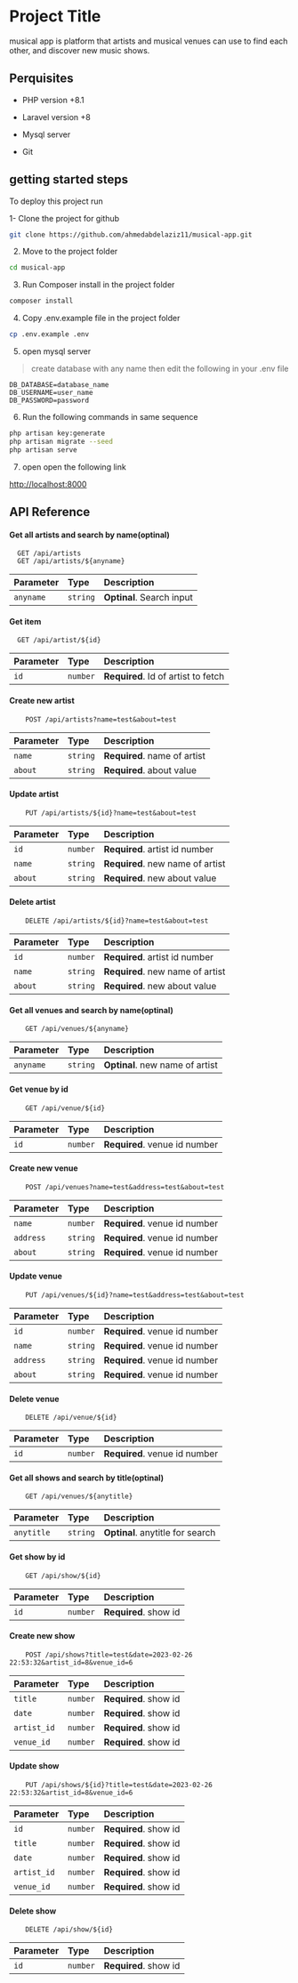 
# Project Title

musical app is platform that artists and musical venues can use to find each other, and discover new music shows.


## Perquisites
- PHP version +8.1

- Laravel version +8

- Mysql server

- Git 
## getting started steps

To deploy this project run

1- Clone the project for github 
```bash
git clone https://github.com/ahmedabdelaziz11/musical-app.git
```
2. Move to the project folder 
        
```bash
cd musical-app
```

3. Run Composer install in the project folder

```bash
composer install
```

4. Copy .env.example file in the project folder

```bash
cp .env.example .env
```
5. open mysql server
> create database with any name then edit the following in your .env file

```env
DB_DATABASE=database_name
DB_USERNAME=user_name
DB_PASSWORD=password
```

6. Run the following commands in same sequence

```bash
php artisan key:generate
php artisan migrate --seed
php artisan serve
```

7. open open the following link

<http://localhost:8000>

## API Reference

#### Get all artists and search by name(optinal)

```http
  GET /api/artists
  GET /api/artists/${anyname}
```

| Parameter | Type     | Description                |
| :-------- | :------- | :------------------------- |
| `anyname` | `string` | **Optinal**. Search input |

#### Get item

```http
  GET /api/artist/${id}
```

| Parameter | Type     | Description                       |
| :-------- | :------- | :-------------------------------- |
| `id`      | `number` | **Required**. Id of artist to fetch |

#### Create new artist

```http
    POST /api/artists?name=test&about=test
```

| Parameter | Type     | Description                       |
| :-------- | :------- | :-------------------------------- |
| `name`      | `string` | **Required**. name of artist |
| `about`     | `string` | **Required**. about value |

#### Update artist

```http
    PUT /api/artists/${id}?name=test&about=test
```

| Parameter   | Type     | Description                       |
| :--------   | :------- | :-------------------------------- |
| `id`        | `number` | **Required**. artist id number    |
| `name`      | `string` | **Required**. new name of artist  |
| `about`     | `string` | **Required**. new about value     |

#### Delete artist

```http
    DELETE /api/artists/${id}?name=test&about=test
```

| Parameter   | Type     | Description                       |
| :--------   | :------- | :-------------------------------- |
| `id`        | `number` | **Required**. artist id number    |
| `name`      | `string` | **Required**. new name of artist  |
| `about`     | `string` | **Required**. new about value     |

#### Get all venues and search by name(optinal)

```http
    GET /api/venues/${anyname}
```

| Parameter   | Type     | Description                       |
| :--------   | :------- | :-------------------------------- |
| `anyname`      | `string` | **Optinal**. new name of artist|


#### Get venue by id

```http
    GET /api/venue/${id}
```

| Parameter   | Type     | Description                       |
| :--------   | :------- | :-------------------------------- |
| `id`   | `number` | **Required**. venue id number          |

#### Create new venue

```http
    POST /api/venues?name=test&address=test&about=test
```

| Parameter   | Type     | Description                       |
| :--------   | :------- | :-------------------------------- |
| `name`   | `number` | **Required**. venue id number          |
| `address`| `string` | **Required**. venue id number          |
| `about`  | `string` | **Required**. venue id number          |

#### Update venue

```http
    PUT /api/venues/${id}?name=test&address=test&about=test
```

| Parameter   | Type     | Description                       |
| :--------   | :------- | :-------------------------------- |
| `id`     | `number` | **Required**. venue id number          |
| `name`   | `string` | **Required**. venue id number          |
| `address`| `string` | **Required**. venue id number          |
| `about`  | `string` | **Required**. venue id number          |

#### Delete venue

```http
    DELETE /api/venue/${id}
```

| Parameter   | Type     | Description                       |
| :--------   | :------- | :-------------------------------- |
| `id`     | `number` | **Required**. venue id number        |

#### Get all shows and search by title(optinal)

```http
    GET /api/venues/${anytitle}
```

| Parameter   | Type     | Description                       |
| :--------   | :------- | :-------------------------------- |
| `anytitle`     | `string` | **Optinal**. anytitle for search      |

#### Get show by id

```http
    GET /api/show/${id}
```

| Parameter   | Type     | Description                       |
| :--------   | :------- | :-------------------------------- |
| `id`     | `number`    | **Required**. show id             |


#### Create new show

```http
    POST /api/shows?title=test&date=2023-02-26 22:53:32&artist_id=8&venue_id=6
```

| Parameter   | Type     | Description                       |
| :--------   | :------- | :-------------------------------- |
| `title`     | `number` | **Required**. show id             |
| `date`      | `number` | **Required**. show id             |
| `artist_id` | `number` | **Required**. show id             |
| `venue_id`  | `number` | **Required**. show id             |

#### Update show

```http
    PUT /api/shows/${id}?title=test&date=2023-02-26 22:53:32&artist_id=8&venue_id=6
```

| Parameter   | Type     | Description                       |
| :--------   | :------- | :-------------------------------- |
| `id`        | `number` | **Required**. show id             |
| `title`     | `number` | **Required**. show id             |
| `date`      | `number` | **Required**. show id             |
| `artist_id` | `number` | **Required**. show id             |
| `venue_id`  | `number` | **Required**. show id             |

#### Delete show

```http
    DELETE /api/show/${id}
```

| Parameter   | Type     | Description                       |
| :--------   | :------- | :-------------------------------- |
| `id`        | `number` | **Required**. show id             |


